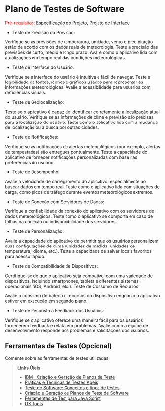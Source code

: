 # Plano de Testes de Software

<span style="color:red">Pré-requisitos: <a href="2-Especificação do Projeto.md"> Especificação do Projeto</a></span>, <a href="3-Projeto de Interface.md"> Projeto de Interface</a>

- Teste de Precisão da Previsão:

Verifique se as previsões de temperatura, umidade, vento e precipitação estão de acordo com os dados reais de meteorologia.
Teste a precisão das previsões de curto, médio e longo prazo.
Avalie como o aplicativo lida com atualizações em tempo real das condições meteorológicas.

- Teste de Interface do Usuário:

Verifique se a interface do usuário é intuitiva e fácil de navegar.
Teste a legibilidade de fontes, ícones e gráficos usados para representar as informações meteorológicas.
Avalie a acessibilidade para usuários com deficiências visuais.

- Teste de Geolocalização:

Teste se o aplicativo é capaz de identificar corretamente a localização atual do usuário.
Verifique se as informações de clima e previsão são precisas para a localização do usuário.
Teste como o aplicativo lida com a mudança de localização ou a busca por outras cidades.

- Teste de Notificações:

Verifique se as notificações de alertas meteorológicos (por exemplo, alertas de tempestades) são entregues pontualmente.
Teste a capacidade do aplicativo de fornecer notificações personalizadas com base nas preferências do usuário.

- Teste de Desempenho:

Avalie a velocidade de carregamento do aplicativo, especialmente ao buscar dados em tempo real.
Teste como o aplicativo lida com situações de carga, como picos de tráfego durante eventos meteorológicos extremos.

- Teste de Conexão com Servidores de Dados:

Verifique a confiabilidade da conexão do aplicativo com os servidores de dados meteorológicos.
Teste como o aplicativo se comporta em caso de falhas na conexão ou indisponibilidade dos servidores.

- Teste de Personalização:

Avalie a capacidade do aplicativo de permitir que os usuários personalizem suas configurações de clima (unidades de medida, unidades de temperatura, idioma, etc.).
Teste a capacidade de salvar locais favoritos para acesso rápido.

- Teste de Compatibilidade de Dispositivos:

Certifique-se de que o aplicativo seja compatível com uma variedade de dispositivos, incluindo smartphones, tablets e diferentes sistemas operacionais (iOS, Android, etc.).
Teste de Consumo de Recursos:

Avalie o consumo de bateria e recursos do dispositivo enquanto o aplicativo estiver em execução em segundo plano.

- Teste de Resposta a Feedback dos Usuários:

Verifique se o aplicativo oferece uma maneira fácil para os usuários fornecerem feedback e relatarem problemas.
Avalie como a equipe de desenvolvimento responde aos problemas e solicitações dos usuários.
 
## Ferramentas de Testes (Opcional)

Comente sobre as ferramentas de testes utilizadas.
 
> **Links Úteis**:
> - [IBM - Criação e Geração de Planos de Teste](https://www.ibm.com/developerworks/br/local/rational/criacao_geracao_planos_testes_software/index.html)
> - [Práticas e Técnicas de Testes Ágeis](http://assiste.serpro.gov.br/serproagil/Apresenta/slides.pdf)
> -  [Teste de Software: Conceitos e tipos de testes](https://blog.onedaytesting.com.br/teste-de-software/)
> - [Criação e Geração de Planos de Teste de Software](https://www.ibm.com/developerworks/br/local/rational/criacao_geracao_planos_testes_software/index.html)
> - [Ferramentas de Test para Java Script](https://geekflare.com/javascript-unit-testing/)
> - [UX Tools](https://uxdesign.cc/ux-user-research-and-user-testing-tools-2d339d379dc7)

